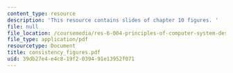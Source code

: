 ```yaml
---
content_type: resource
description: 'This resource contains slides of chapter 10 figures. '
file: null
file_location: /coursemedia/res-6-004-principles-of-computer-system-design-an-introduction-spring-2009/39db27e4e4c819f2039491e13952f071_consistency_figures.pdf
file_type: application/pdf
resourcetype: Document
title: consistency_figures.pdf
uid: 39db27e4-e4c8-19f2-0394-91e13952f071
---
```

